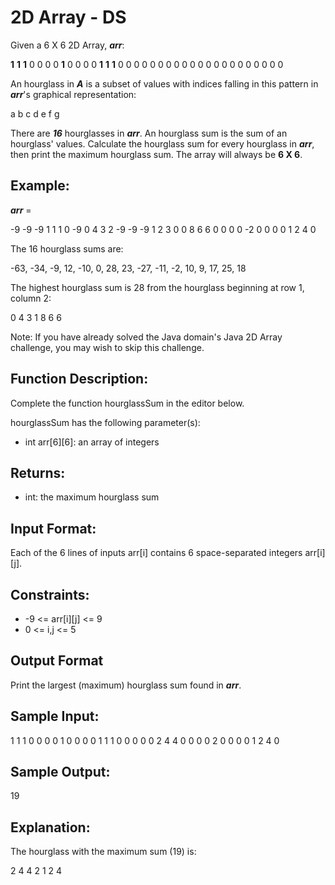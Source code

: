 # 2D Array - DS

Given a 6 X 6 2D Array, **_arr_**:

**1** **1** **1** 0 0 0
0 **1** 0 0 0 0
**1** **1** **1** 0 0 0
0 0 0 0 0 0
0 0 0 0 0 0
0 0 0 0 0 0

An hourglass in **_A_** is a subset of values with indices falling in this pattern in **_arr_**'s graphical representation:

a b c
  d
e f g

There are **_16_** hourglasses in **_arr_**. An hourglass sum is the sum of an hourglass' values. Calculate the hourglass sum for every hourglass in **_arr_**, then print the maximum hourglass sum. The array will always be **6 X 6**.

## Example:
**_arr_** =

-9 -9 -9  1 1 1 
 0 -9  0  4 3 2
-9 -9 -9  1 2 3
 0  0  8  6 6 0
 0  0  0 -2 0 0
 0  0  1  2 4 0

The 16 hourglass sums are:

-63, -34, -9, 12, 
-10,   0, 28, 23, 
-27, -11, -2, 10, 
  9,  17, 25, 18

The highest hourglass sum is 28 from the hourglass beginning at row 1, column 2:

0 4 3
  1
8 6 6

Note: If you have already solved the Java domain's Java 2D Array challenge, you may wish to skip this challenge.

## Function Description:

Complete the function hourglassSum in the editor below.

hourglassSum has the following parameter(s):
* int arr[6][6]: an array of integers

## Returns:

* int: the maximum hourglass sum
## Input Format:

Each of the 6 lines of inputs arr[i] contains 6 space-separated integers arr[i][j].

## Constraints:
* -9 <= arr[i][j] <= 9
* 0 <= i,j <= 5

## Output Format
Print the largest (maximum) hourglass sum found in **_arr_**.

## Sample Input:

1 1 1 0 0 0
0 1 0 0 0 0
1 1 1 0 0 0
0 0 2 4 4 0
0 0 0 2 0 0
0 0 1 2 4 0

## Sample Output:

19
## Explanation:



The hourglass with the maximum sum (19) is:

2 4 4
  2
1 2 4
